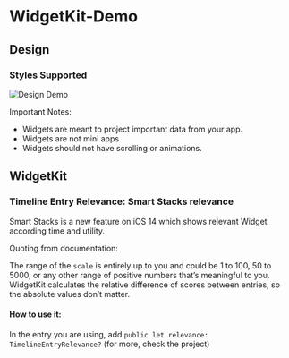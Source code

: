 # WidgetKit-Demo


## Design 

### Styles Supported 


![Design Demo](https://user-images.githubusercontent.com/27673762/88223349-f10afd00-cc84-11ea-8977-7bc408727d83.png)



Important Notes: 
- Widgets are meant to project important data from your app.
- Widgets are not mini apps 
- Widgets should not have scrolling or animations.

## WidgetKit
### Timeline Entry Relevance: Smart Stacks relevance 
Smart Stacks is a new feature on iOS 14 which shows relevant Widget according time and utility. 

Quoting from documentation: 

The range of the `scale` is entirely up to you and could be 1 to 100, 50 to 5000, or any other range of positive numbers that’s meaningful to you. WidgetKit calculates the relative difference of scores between entries, so the absolute values don’t matter.
#### How to use it: 
In the entry you are using, add `public let relevance: TimelineEntryRelevance?` (for more, check the project)
